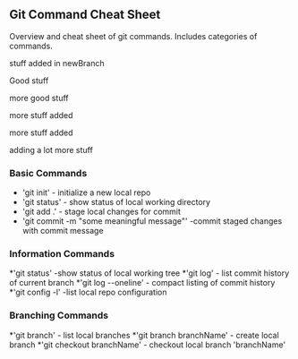 ## Git Command Cheat Sheet

Overview and cheat sheet of git commands. Includes categories of commands.




stuff added in newBranch

Good stuff

more good stuff

more stuff added


more stuff added

adding a lot more stuff



### Basic Commands

* 'git init' - initialize a new local repo
* 'git status' - show status of local working directory
* 'git add .' - stage local changes for commit
* 'git commit -m "some meaningful message"' -commit staged changes with commit message

### Information Commands
*'git status' -show status of local working tree
*'git log' - list commit history of current branch
*'git log --oneline' - compact listing of commit history
*'git config -l' -list local repo configuration

### Branching Commands
*'git branch' - list local branches
*'git branch branchName' - create local branch
*'git checkout branchName' - checkout local branch 'branchName'
